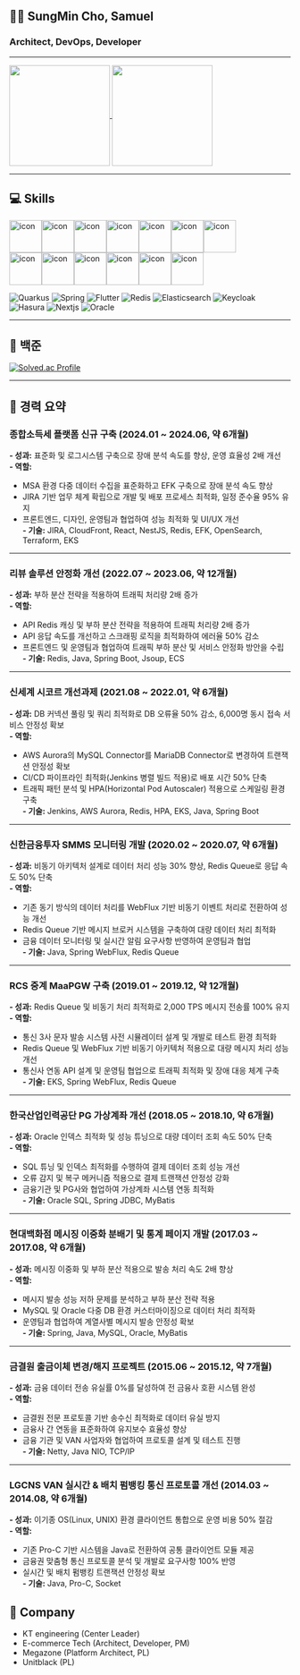 ## 💁🏻 SungMin Cho, Samuel
### Architect, DevOps, Developer
---

<a href="https://github.com/anuraghazra/github-readme-stats">
  <img height=180 align="center" src="https://github-readme-stats-lime-tau-56.vercel.app/api?username=anisia20&exclude_repo=polamfe" />
</a>
<a href="https://github.com/anuraghazra/convoychat">
  <img height=180 align="center" src="https://github-readme-stats-lime-tau-56.vercel.app/api/top-langs?username=anisia20&layout=compact&langs_count=8&card_width=320&exclude_repo=polamfe" />
</a>

---
## 💻 Skills
<div style="display: flex; align-items: flex-start;"><img src="https://techstack-generator.vercel.app/kubernetes-icon.svg" alt="icon" width="58" height="58" /><img src="https://techstack-generator.vercel.app/docker-icon.svg" alt="icon" width="58" height="58" /><img src="https://techstack-generator.vercel.app/python-icon.svg" alt="icon" width="58" height="58" /><img src="https://techstack-generator.vercel.app/mysql-icon.svg" alt="icon" width="58" height="58" /><img src="https://techstack-generator.vercel.app/nginx-icon.svg" alt="icon" width="58" height="58" /><img src="https://techstack-generator.vercel.app/java-icon.svg" alt="icon" width="58" height="58" /><img src="https://techstack-generator.vercel.app/aws-icon.svg" alt="icon" width="58" height="58" /></div><div style="display: flex; align-items: flex-start;"><img src="https://techstack-generator.vercel.app/restapi-icon.svg" alt="icon" width="58" height="58" /><img src="https://techstack-generator.vercel.app/django-icon.svg" alt="icon" width="58" height="58" /><img src="https://techstack-generator.vercel.app/github-icon.svg" alt="icon" width="58" height="58" /><img src="https://techstack-generator.vercel.app/js-icon.svg" alt="icon" width="58" height="58" /><img src="https://techstack-generator.vercel.app/react-icon.svg" alt="icon" width="58" height="58" /><img src="https://techstack-generator.vercel.app/redux-icon.svg" alt="icon" width="58" height="58" /></div>

![Quarkus](https://img.shields.io/badge/Quarkus-4695EB.svg?&style=for-the-badge&logo=Quarkus&logoColor=white)
![Spring](https://img.shields.io/badge/Spring-6DB33F.svg?&style=for-the-badge&logo=Spring&logoColor=white)
![Flutter](https://img.shields.io/badge/Flutter-02569B.svg?&style=for-the-badge&logo=Flutter&logoColor=white)
![Redis](https://img.shields.io/badge/Redis-DC382D.svg?&style=for-the-badge&logo=Redis&logoColor=white)
![Elasticsearch](https://img.shields.io/badge/Elasticsearch-005571.svg?&style=for-the-badge&logo=Elasticsearch&logoColor=white)
![Keycloak](https://img.shields.io/badge/Keycloak-1EB4D4.svg?&style=for-the-badge&logo=Keycloak&logoColor=white)
![Hasura](https://img.shields.io/badge/Hasura-1EB4D4.svg?&style=for-the-badge&logo=Hasura&logoColor=white)
![Nextjs](https://img.shields.io/badge/Nextjs-000000.svg?&style=for-the-badge&logo=nextdotjs&logoColor=white)
![Oracle](https://img.shields.io/badge/Oracle-F80000.svg?&style=for-the-badge&logo=Oracle&logoColor=white)

---
## 📝 백준
[![Solved.ac Profile](http://mazassumnida.wtf/api/v2/generate_badge?boj=anisia20)](https://solved.ac/anisia20/)

---
## 👔 경력 요약

### 종합소득세 플랫폼 신규 구축 (2024.01 ~ 2024.06, 약 6개월)
**- 성과:** 표준화 및 로그시스템 구축으로 장애 분석 속도를 향상, 운영 효율성 2배 개선  
**- 역할:**  
  - MSA 환경 다중 데이터 수집을 표준화하고 EFK 구축으로 장애 분석 속도 향상  
  - JIRA 기반 업무 체계 확립으로 개발 및 배포 프로세스 최적화, 일정 준수율 95% 유지  
  - 프론트엔드, 디자인, 운영팀과 협업하여 성능 최적화 및 UI/UX 개선  
**- 기술:** JIRA, CloudFront, React, NestJS, Redis, EFK, OpenSearch, Terraform, EKS  

---

### 리뷰 솔루션 안정화 개선 (2022.07 ~ 2023.06, 약 12개월)
**- 성과:** 부하 분산 전략을 적용하여 트래픽 처리량 2배 증가  
**- 역할:**  
  - API Redis 캐싱 및 부하 분산 전략을 적용하여 트래픽 처리량 2배 증가  
  - API 응답 속도를 개선하고 스크래핑 로직을 최적화하여 에러율 50% 감소  
  - 프론트엔드 및 운영팀과 협업하여 트래픽 부하 분산 및 서비스 안정화 방안을 수립  
**- 기술:** Redis, Java, Spring Boot, Jsoup, ECS  

---

### 신세계 시코르 개선과제 (2021.08 ~ 2022.01, 약 6개월)
**- 성과:** DB 커넥션 풀링 및 쿼리 최적화로 DB 오류율 50% 감소, 6,000명 동시 접속 서비스 안정성 확보  
**- 역할:**  
  - AWS Aurora의 MySQL Connector를 MariaDB Connector로 변경하여 트랜잭션 안정성 확보  
  - CI/CD 파이프라인 최적화(Jenkins 병렬 빌드 적용)로 배포 시간 50% 단축  
  - 트래픽 패턴 분석 및 HPA(Horizontal Pod Autoscaler) 적용으로 스케일링 환경 구축  
**- 기술:** Jenkins, AWS Aurora, Redis, HPA, EKS, Java, Spring Boot  

---

### 신한금융투자 SMMS 모니터링 개발 (2020.02 ~ 2020.07, 약 6개월)
**- 성과:** 비동기 아키텍처 설계로 데이터 처리 성능 30% 향상, Redis Queue로 응답 속도 50% 단축  
**- 역할:**  
  - 기존 동기 방식의 데이터 처리를 WebFlux 기반 비동기 이벤트 처리로 전환하여 성능 개선  
  - Redis Queue 기반 메시지 브로커 시스템을 구축하여 대량 데이터 처리 최적화  
  - 금융 데이터 모니터링 및 실시간 알림 요구사항 반영하여 운영팀과 협업  
**- 기술:** Java, Spring WebFlux, Redis Queue  

---

### RCS 중계 MaaPGW 구축 (2019.01 ~ 2019.12, 약 12개월)
**- 성과:** Redis Queue 및 비동기 처리 최적화로 2,000 TPS 메시지 전송률 100% 유지  
**- 역할:**  
  - 통신 3사 문자 발송 시스템 사전 시뮬레이터 설계 및 개발로 테스트 환경 최적화  
  - Redis Queue 및 WebFlux 기반 비동기 아키텍처 적용으로 대량 메시지 처리 성능 개선  
  - 통신사 연동 API 설계 및 운영팀 협업으로 트래픽 최적화 및 장애 대응 체계 구축  
**- 기술:** EKS, Spring WebFlux, Redis Queue  

---

### 한국산업인력공단 PG 가상계좌 개선 (2018.05 ~ 2018.10, 약 6개월)
**- 성과:** Oracle 인덱스 최적화 및 성능 튜닝으로 대량 데이터 조회 속도 50% 단축  
**- 역할:**  
  - SQL 튜닝 및 인덱스 최적화를 수행하여 결제 데이터 조회 성능 개선  
  - 오류 감지 및 복구 메커니즘 적용으로 결제 트랜잭션 안정성 강화  
  - 금융기관 및 PG사와 협업하여 가상계좌 시스템 연동 최적화  
**- 기술:** Oracle SQL, Spring JDBC, MyBatis  

---

### 현대백화점 메시징 이중화 분배기 및 통계 페이지 개발 (2017.03 ~ 2017.08, 약 6개월)
**- 성과:** 메시징 이중화 및 부하 분산 적용으로 발송 처리 속도 2배 향상  
**- 역할:**  
  - 메시지 발송 성능 저하 문제를 분석하고 부하 분산 전략 적용  
  - MySQL 및 Oracle 다중 DB 환경 커스터마이징으로 데이터 처리 최적화  
  - 운영팀과 협업하여 계열사별 메시지 발송 안정성 확보  
**- 기술:** Spring, Java, MySQL, Oracle, MyBatis  

---

### 금결원 출금이체 변경/해지 프로젝트 (2015.06 ~ 2015.12, 약 7개월)
**- 성과:** 금융 데이터 전송 유실률 0%를 달성하여 전 금융사 호환 시스템 완성  
**- 역할:**  
  - 금결원 전문 프로토콜 기반 송수신 최적화로 데이터 유실 방지  
  - 금융사 간 연동을 표준화하여 유지보수 효율성 향상  
  - 금융 기관 및 VAN 사업자와 협업하여 프로토콜 설계 및 테스트 진행  
**- 기술:** Netty, Java NIO, TCP/IP  

---

### LGCNS VAN 실시간 & 배치 펌뱅킹 통신 프로토콜 개선 (2014.03 ~ 2014.08, 약 6개월)
**- 성과:** 이기종 OS(Linux, UNIX) 환경 클라이언트 통합으로 운영 비용 50% 절감  
**- 역할:**  
  - 기존 Pro-C 기반 시스템을 Java로 전환하여 공통 클라이언트 모듈 제공  
  - 금융권 맞춤형 통신 프로토콜 분석 및 개발로 요구사항 100% 반영  
  - 실시간 및 배치 펌뱅킹 트랜잭션 안정성 확보  
**- 기술:** Java, Pro-C, Socket  

## 🏢 Company
- KT engineering (Center Leader)
- E-commerce Tech (Architect, Developer, PM)
- Megazone (Platform Architect, PL)
- Unitblack (PL)
<!--
**anisia20/anisia20** is a ✨ _special_ ✨ repository because its `README.md` (this file) appears on your GitHub profile.

Here are some ideas to get you started:

- 🔭 I’m currently working on ...
- 🌱 I’m currently learning ...
- 👯 I’m looking to collaborate on ...
- 🤔 I’m looking for help with ...
- 💬 Ask me about ...
- 📫 How to reach me: ...
- 😄 Pronouns: ...
- ⚡ Fun fact: ...
-->
